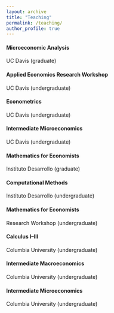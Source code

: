 ```yaml
---
layout: archive
title: "Teaching"
permalink: /teaching/
author_profile: true
---
```


#### Microeconomic Analysis
UC Davis (graduate)

#### Applied Economics Research Workshop
UC Davis (undergraduate)

#### Econometrics
UC Davis (undergraduate)

#### Intermediate Microeconomics
UC Davis (undergraduate)

#### Mathematics for Economists
Instituto Desarrollo (graduate)

#### Computational Methods
Instituto Desarrollo (undergraduate)

#### Mathematics for Economists
Research Workshop (undergraduate)

#### Calculus I–III
Columbia University (undergraduate)

#### Intermediate Macroeconomics
Columbia University (undergraduate)

#### Intermediate Microeconomics
Columbia University (undergraduate)


